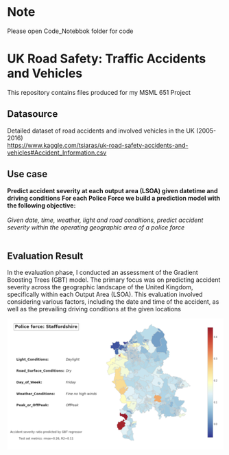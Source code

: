 # Note 
Please open Code_Notebbok folder for code

# UK Road Safety: Traffic Accidents and Vehicles
This repository contains files produced for my MSML 651 Project

## Datasource
Detailed dataset of road accidents and involved vehicles in the UK (2005-2016)<br>
<U>https://www.kaggle.com/tsiaras/uk-road-safety-accidents-and-vehicles#Accident_Information.csv</U>
    


## Use case
<b>Predict accident severity at each output area (LSOA) given datetime and driving conditions</b>
<b>For each Police Force we build a prediction model with the following objective:</b><br>
<br>
<em>Given date, time, weather, light and road conditions, predict accident severity within the operating geographic area of a police force</em> <br>
<br>

## Evaluation Result
In the evaluation phase, I conducted an assessment of the
Gradient Boosting Trees (GBT) model. The primary focus
was on predicting accident severity across the geographic
landscape of the United Kingdom, specifically within each
Output Area (LSOA). This evaluation involved considering
various factors, including the date and time of the accident, as
well as the prevailing driving conditions at the given locations

![Alt text](Eval.png)

